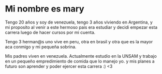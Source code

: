 # Mi nombre es mary 

Tengo 20 años y soy de venezuela, tengo 3 años viviendo en Argentina, y mi proposito al venir a este hermoso pais era estudiar y decidi empezar esta carrera luego de hacer cursos por mi cuenta.

Tengo 3 herman@s uno vive en peru, otra en brasil y otra que es la mayor aca conmigo y mi pequeña sobrina.

Mis padres viven en venezuela. Actualmente estudio en la UNSAM y trabajo en un pequeño empredimiento de comida 
que lo manejo yo. y mis planes a futuro son aprender y poder ejercer esta carrera :) <3



